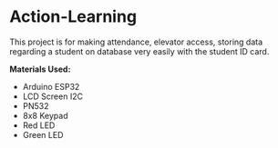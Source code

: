 # Action-Learning
This project is for making attendance, elevator access, storing data regarding a student on database very easily with the student ID card.


**Materials Used:**
* Arduino ESP32
* LCD Screen I2C
* PN532
* 8x8 Keypad
* Red LED
* Green LED
